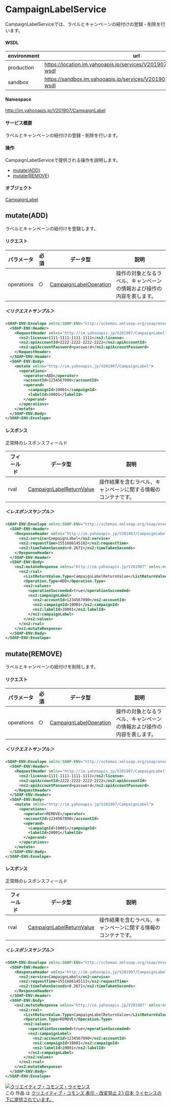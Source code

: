 # CampaignLabelService
CampaignLabelServiceでは、ラベルとキャンペーンの紐付けの登録・削除を行います。

#### WSDL
| environment | url |
|---|---|
| production  | https://location.im.yahooapis.jp/services/V201907/CampaignLabelService?wsdl |
| sandbox  | https://sandbox.im.yahooapis.jp/services/V201907/CampaignLabelService?wsdl |

#### Namespace
http://im.yahooapis.jp/V201907/CampaignLabel

#### サービス概要
ラベルとキャンペーンの紐付けの登録・削除を行います。

#### 操作
CampaignLabelServiceで提供される操作を説明します。

+ [mutate(ADD)](#mutateadd)
+ [mutate(REMOVE)](#mutateremove)

#### オブジェクト
[CampaignLabel](../data/CampaignLabel)

## mutate(ADD)
ラベルとキャンペーンの紐付けを登録します。

#### リクエスト
| パラメータ | 必須 | データ型 | 説明 |
|---|---|---|---|
| operations | ○ | [CampaignLabelOperation](../data/CampaignLabel/CampaignLabelOperation.md) | 操作の対象となるラベル、キャンペーンの情報および操作の内容を表します。 |

##### ＜リクエストサンプル＞
```xml
<SOAP-ENV:Envelope xmlns:SOAP-ENV="http://schemas.xmlsoap.org/soap/envelope/">
  <SOAP-ENV:Header>
    <RequestHeader xmlns="http://im.yahooapis.jp/V201907/CampaignLabel" xmlns:ns2="http://im.yahooapis.jp/V201907">
      <ns2:license>1111-1111-1111-1111</ns2:license>
      <ns2:apiAccountId>2222-2222-2222-2222</ns2:apiAccountId>
      <ns2:apiAccountPassword>password</ns2:apiAccountPassword>
    </RequestHeader>
  </SOAP-ENV:Header>
  <SOAP-ENV:Body>
    <mutate xmlns="http://im.yahooapis.jp/V201907/CampaignLabel">
      <operations>
        <operator>ADD</operator>
        <accountId>1234567890</accountId>
        <operand>
          <campaignId>10001</campaignId>
          <labelId>20001</labelId>
        </operand>
      </operations>
    </mutate>
  </SOAP-ENV:Body>
</SOAP-ENV:Envelope>
```

#### レスポンス
正常時のレスポンスフィールド

| フィールド | データ型 | 説明 |
|---|---|---|
| rval | [CampaignLabelReturnValue](../data/CampaignLabel/CampaignLabelReturnValue.md) | 操作結果を含むラベル、キャンペーンに関する情報のコンテナです。 |

##### ＜レスポンスサンプル＞
```xml
<SOAP-ENV:Envelope xmlns:SOAP-ENV="http://schemas.xmlsoap.org/soap/envelope/">
  <SOAP-ENV:Header>
    <ResponseHeader xmlns="http://im.yahooapis.jp/V201907/CampaignLabel" xmlns:ns2="http://im.yahooapis.jp/V201907">
      <ns2:service>CampaignLabel</ns2:service>
      <ns2:requestTime>1551686145102</ns2:requestTime>
      <ns2:timeTakenSeconds>0.2671</ns2:timeTakenSeconds>
    </ResponseHeader>
  </SOAP-ENV:Header>
  <SOAP-ENV:Body>
    <ns2:mutateResponse xmlns="http://im.yahooapis.jp/V201907" xmlns:ns2="http://im.yahooapis.jp/V201907/CampaignLabel">
      <ns2:rval>
        <ListReturnValue.Type>CampaignLabelReturnValue</ListReturnValue.Type>
        <Operation.Type>ADD</Operation.Type>
        <ns2:values>
          <operationSucceeded>true</operationSucceeded>
          <ns2:campaignLabel>
            <ns2:accountId>1234567890</ns2:accountId>
            <ns2:campaignId>10001</ns2:campaignId>
            <ns2:labelId>20001</ns2:labelId>
          </ns2:campaignLabel>
        </ns2:values>
      </ns2:rval>
    </ns2:mutateResponse>
  </SOAP-ENV:Body>
</SOAP-ENV:Envelope>
```

## mutate(REMOVE)
ラベルとキャンペーンの紐付けを削除します。

#### リクエスト
| パラメータ | 必須 | データ型 | 説明 |
|---|---|---|---|
| operations | ○ | [CampaignLabelOperation](../data/CampaignLabel/CampaignLabelOperation.md) | 操作の対象となるラベル、キャンペーンの情報および操作の内容を表します。 |

##### ＜リクエストサンプル＞
```xml
<SOAP-ENV:Envelope xmlns:SOAP-ENV="http://schemas.xmlsoap.org/soap/envelope/">
  <SOAP-ENV:Header>
    <RequestHeader xmlns="http://im.yahooapis.jp/V201907/CampaignLabel" xmlns:ns2="http://im.yahooapis.jp/V201907">
      <ns2:license>1111-1111-1111-1111</ns2:license>
      <ns2:apiAccountId>2222-2222-2222-2222</ns2:apiAccountId>
      <ns2:apiAccountPassword>password</ns2:apiAccountPassword>
    </RequestHeader>
  </SOAP-ENV:Header>
  <SOAP-ENV:Body>
    <mutate xmlns="http://im.yahooapis.jp/V201907/CampaignLabel">
      <operations>
        <operator>REMOVE</operator>
        <accountId>1234567890</accountId>
        <operand>
          <campaignId>10001</campaignId>
          <labelId>20001</labelId>
        </operand>
      </operations>
    </mutate>
  </SOAP-ENV:Body>
</SOAP-ENV:Envelope>
```

#### レスポンス
正常時のレスポンスフィールド

| フィールド | データ型 | 説明 |
|---|---|---|
| rval | [CampaignLabelReturnValue](../data/CampaignLabel/CampaignLabelReturnValue.md) | 操作結果を含むラベル、キャンペーンに関する情報のコンテナです。 |

##### ＜レスポンスサンプル＞
```xml
<SOAP-ENV:Envelope xmlns:SOAP-ENV="http://schemas.xmlsoap.org/soap/envelope/">
  <SOAP-ENV:Header>
    <ResponseHeader xmlns="http://im.yahooapis.jp/V201907/CampaignLabel" xmlns:ns2="http://im.yahooapis.jp/V201907">
      <ns2:service>CampaignLabel</ns2:service>
      <ns2:requestTime>1551686145111</ns2:requestTime>
      <ns2:timeTakenSeconds>0.2671</ns2:timeTakenSeconds>
    </ResponseHeader>
  </SOAP-ENV:Header>
  <SOAP-ENV:Body>
    <ns2:mutateResponse xmlns="http://im.yahooapis.jp/V201907" xmlns:ns2="http://im.yahooapis.jp/V201907/CampaignLabel">
      <ns2:rval>
        <ListReturnValue.Type>CampaignLabelReturnValue</ListReturnValue.Type>
        <Operation.Type>REMOVE</Operation.Type>
        <ns2:values>
          <operationSucceeded>true</operationSucceeded>
          <ns2:campaignLabel>
            <ns2:accountId>1234567890</ns2:accountId>
            <ns2:campaignId>10001</ns2:campaignId>
            <ns2:labelId>20001</ns2:labelId>
          </ns2:campaignLabel>
        </ns2:values>
      </ns2:rval>
    </ns2:mutateResponse>
  </SOAP-ENV:Body>
</SOAP-ENV:Envelope>
```

<a rel="license" href="http://creativecommons.org/licenses/by-nd/2.1/jp/"><img alt="クリエイティブ・コモンズ・ライセンス" style="border-width:0" src="https://i.creativecommons.org/l/by-nd/2.1/jp/88x31.png" /></a><br />この 作品 は <a rel="license" href="http://creativecommons.org/licenses/by-nd/2.1/jp/">クリエイティブ・コモンズ 表示 - 改変禁止 2.1 日本 ライセンスの下に提供されています。</a>
